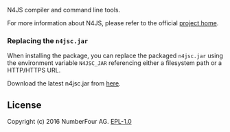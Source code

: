 <!---
Copyright (c) 2018 NumberFour AG.
All rights reserved. This program and the accompanying materials
are made available under the terms of the Eclipse Public License v1.0
which accompanies this distribution, and is available at
http://www.eclipse.org/legal/epl-v10.html

Contributors:
  NumberFour AG - Initial API and implementation
--->

N4JS compiler and command line tools.

For more information about N4JS, please refer to the official [project home](https://numberfour.github.io/n4js).

### Replacing the `n4jsc.jar`
When installing the package, you can replace the packaged `n4jsc.jar` using the environment variable `N4JSC_JAR` referencing
either a filesystem path or a HTTP/HTTPS URL.

Download the latest n4jsc.jar from [here](https://www.eclipse.org/downloads/download.php?file=/n4js/products/nightly/LATEST/n4jsc.jar).

## License

Copyright (c) 2016 NumberFour AG.
[EPL-1.0](http://www.eclipse.org/legal/epl-v10.html)
